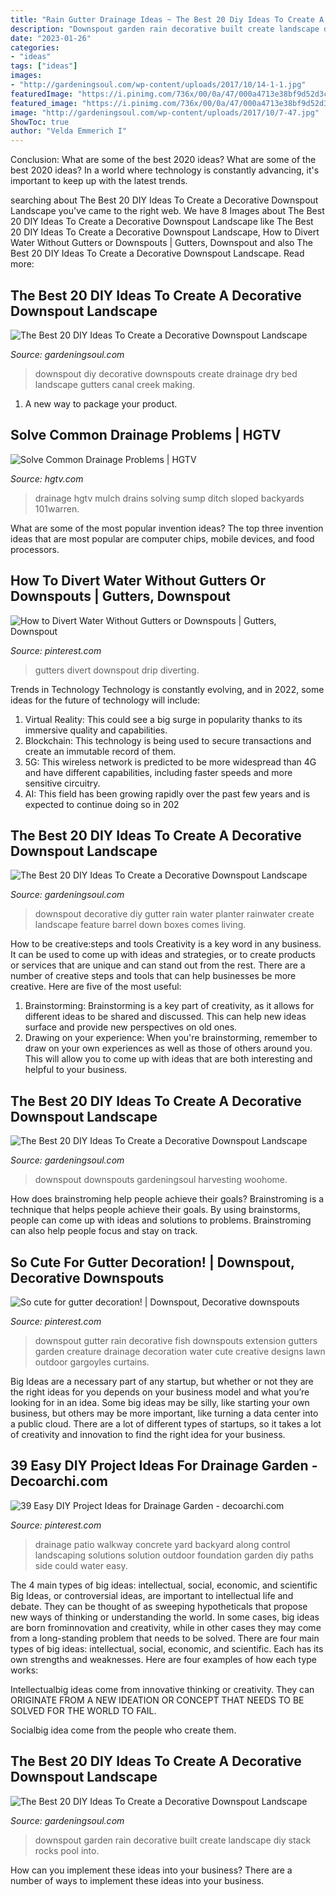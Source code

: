 ```yaml
---
title: "Rain Gutter Drainage Ideas ~ The Best 20 Diy Ideas To Create A Decorative Downspout Landscape"
description: "Downspout garden rain decorative built create landscape diy stack rocks pool into"
date: "2023-01-26"
categories:
- "ideas"
tags: ["ideas"]
images:
- "http://gardeningsoul.com/wp-content/uploads/2017/10/14-1-1.jpg"
featuredImage: "https://i.pinimg.com/736x/00/0a/47/000a4713e38bf9d52d3cbefafff27ca1--outdoor-curtains-garden-sheds.jpg"
featured_image: "https://i.pinimg.com/736x/00/0a/47/000a4713e38bf9d52d3cbefafff27ca1--outdoor-curtains-garden-sheds.jpg"
image: "http://gardeningsoul.com/wp-content/uploads/2017/10/7-47.jpg"
ShowToc: true
author: "Velda Emmerich I"
---
```



Conclusion: What are some of the best 2020 ideas?
What are some of the best 2020 ideas? In a world where technology is constantly advancing, it's important to keep up with the latest trends.

	

		
searching about The Best 20 DIY Ideas To Create a Decorative Downspout Landscape you've came to the right web. We have 8 Images about The Best 20 DIY Ideas To Create a Decorative Downspout Landscape like The Best 20 DIY Ideas To Create a Decorative Downspout Landscape, How to Divert Water Without Gutters or Downspouts | Gutters, Downspout and also The Best 20 DIY Ideas To Create a Decorative Downspout Landscape. Read more:
		
    
## The Best 20 DIY Ideas To Create A Decorative Downspout Landscape

<img loading=lazy src="http://gardeningsoul.com/wp-content/uploads/2017/10/2-55.jpg" onerror="this.onerror=null;this.src='https://tse4.mm.bing.net/th?id=OIP.Vn8KYLkRRbojtISXBFJUDAHaLE&amp;pid=15.1';" alt="The Best 20 DIY Ideas To Create a Decorative Downspout Landscape">

_Source: gardeningsoul.com_

>downspout diy decorative downspouts create drainage dry bed landscape gutters canal creek making. 

	

1. A new way to package your product.

    
## Solve Common Drainage Problems | HGTV

<img loading=lazy src="https://hgtvhome.sndimg.com/content/dam/images/grdn/fullset/2014/8/15/0/RX_stewart-098.jpg.rend.hgtvcom.616.822.suffix/1452647732771.jpeg" onerror="this.onerror=null;this.src='https://tse3.mm.bing.net/th?id=OIP.Z9Q0FPsTiWeF5q70hWG68QHaJ4&amp;pid=15.1';" alt="Solve Common Drainage Problems | HGTV">

_Source: hgtv.com_

>drainage hgtv mulch drains solving sump ditch sloped backyards 101warren. 

	

What are some of the most popular invention ideas?
The top three invention ideas that are most popular are computer chips, mobile devices, and food processors.

    
## How To Divert Water Without Gutters Or Downspouts | Gutters, Downspout

<img loading=lazy src="https://i.pinimg.com/736x/03/09/e5/0309e5feaebb512e0886167ce2a6250c.jpg" onerror="this.onerror=null;this.src='https://tse1.mm.bing.net/th?id=OIP.87vcJbJxv3JjlNbW4WS3ggHaD3&amp;pid=15.1';" alt="How to Divert Water Without Gutters or Downspouts | Gutters, Downspout">

_Source: pinterest.com_

>gutters divert downspout drip diverting. 

	

Trends in Technology
Technology is constantly evolving, and in 2022, some ideas for the future of technology will include: 
1. Virtual Reality: This could see a big surge in popularity thanks to its immersive quality and capabilities. 
2. Blockchain: This technology is being used to secure transactions and create an immutable record of them. 
3. 5G: This wireless network is predicted to be more widespread than 4G and have different capabilities, including faster speeds and more sensitive circuitry. 
4. AI: This field has been growing rapidly over the past few years and is expected to continue doing so in 202
    
## The Best 20 DIY Ideas To Create A Decorative Downspout Landscape

<img loading=lazy src="http://gardeningsoul.com/wp-content/uploads/2017/10/14-1-1.jpg" onerror="this.onerror=null;this.src='https://tse4.mm.bing.net/th?id=OIP.Tl1o8jC4Ap6X0HIuGI5mPQHaJ4&amp;pid=15.1';" alt="The Best 20 DIY Ideas To Create a Decorative Downspout Landscape">

_Source: gardeningsoul.com_

>downspout decorative diy gutter rain water planter rainwater create landscape feature barrel down boxes comes living. 

	

How to be creative:steps and tools
Creativity is a key word in any business. It can be used to come up with ideas and strategies, or to create products or services that are unique and can stand out from the rest.
There are a number of creative steps and tools that can help businesses be more creative. Here are five of the most useful: 
1. Brainstorming: Brainstorming is a key part of creativity, as it allows for different ideas to be shared and discussed. This can help new ideas surface and provide new perspectives on old ones. 
2. Drawing on your experience: When you're brainstorming, remember to draw on your own experiences as well as those of others around you. This will allow you to come up with ideas that are both interesting and helpful to your business. 

    
## The Best 20 DIY Ideas To Create A Decorative Downspout Landscape

<img loading=lazy src="https://gardeningsoul.com/wp-content/uploads/2017/10/5-51.jpg" onerror="this.onerror=null;this.src='https://tse3.mm.bing.net/th?id=OIP.Uj95hYNklTxd1prUZZClYwHaNd&amp;pid=15.1';" alt="The Best 20 DIY Ideas To Create a Decorative Downspout Landscape">

_Source: gardeningsoul.com_

>downspout downspouts gardeningsoul harvesting woohome. 

	

How does brainstroming help people achieve their goals?
Brainstroming is a technique that helps people achieve their goals. By using brainstorms, people can come up with ideas and solutions to problems. Brainstroming can also help people focus and stay on track.

    
## So Cute For Gutter Decoration! | Downspout, Decorative Downspouts

<img loading=lazy src="https://i.pinimg.com/736x/00/0a/47/000a4713e38bf9d52d3cbefafff27ca1--outdoor-curtains-garden-sheds.jpg" onerror="this.onerror=null;this.src='https://tse4.mm.bing.net/th?id=OIP.Hu-UK4Fh7pAWiPBMGBi-JwAAAA&amp;pid=15.1';" alt="So cute for gutter decoration! | Downspout, Decorative downspouts">

_Source: pinterest.com_

>downspout gutter rain decorative fish downspouts extension gutters garden creature drainage decoration water cute creative designs lawn outdoor gargoyles curtains. 

	

Big Ideas are a necessary part of any startup, but whether or not they are the right ideas for you depends on your business model and what you’re looking for in an idea. Some big ideas may be silly, like starting your own business, but others may be more important, like turning a data center into a public cloud. There are a lot of different types of startups, so it takes a lot of creativity and innovation to find the right idea for your business.

    
## 39 Easy DIY Project Ideas For Drainage Garden - Decoarchi.com

<img loading=lazy src="https://i.pinimg.com/736x/bf/c2/10/bfc210bcfb0090ebbcb08def7f97eea5.jpg" onerror="this.onerror=null;this.src='https://tse2.mm.bing.net/th?id=OIP.vAz9zxb0Y2sTNXJ7aDLCNAHaJ3&amp;pid=15.1';" alt="39 Easy DIY Project Ideas for Drainage Garden - decoarchi.com">

_Source: pinterest.com_

>drainage patio walkway concrete yard backyard along control landscaping solutions solution outdoor foundation garden diy paths side could water easy. 

	

The 4 main types of big ideas: intellectual, social, economic, and scientific
Big Ideas, or controversial ideas, are important to intellectual life and debate. They can be thought of as sweeping hypotheticals that propose new ways of thinking or understanding the world. In some cases, big ideas are born frominnovation and creativity, while in other cases they may come from a long-standing problem that needs to be solved.
There are four main types of big ideas: intellectual, social, economic, and scientific. Each has its own strengths and weaknesses. Here are four examples of how each type works:

 Intellectualbig ideas come from innovative thinking or creativity. They can ORIGINATE FROM A NEW IDEATION OR CONCEPT THAT NEEDS TO BE SOLVED FOR THE WORLD TO FAIL. 

Socialbig idea come from the people who create them.

    
## The Best 20 DIY Ideas To Create A Decorative Downspout Landscape

<img loading=lazy src="http://gardeningsoul.com/wp-content/uploads/2017/10/7-47.jpg" onerror="this.onerror=null;this.src='https://tse1.mm.bing.net/th?id=OIP.qEkHwEyQ_9nqTORUhzjmagHaF0&amp;pid=15.1';" alt="The Best 20 DIY Ideas To Create a Decorative Downspout Landscape">

_Source: gardeningsoul.com_

>downspout garden rain decorative built create landscape diy stack rocks pool into. 

	

How can you implement these ideas into your business?
There are a number of ways to implement these ideas into your business.

